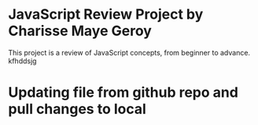 # JavaScript Review Project by Charisse Maye Geroy
 This project is a review of JavaScript concepts, from beginner to advance.
kfhddsjg
# Updating file from github repo and pull changes  to local